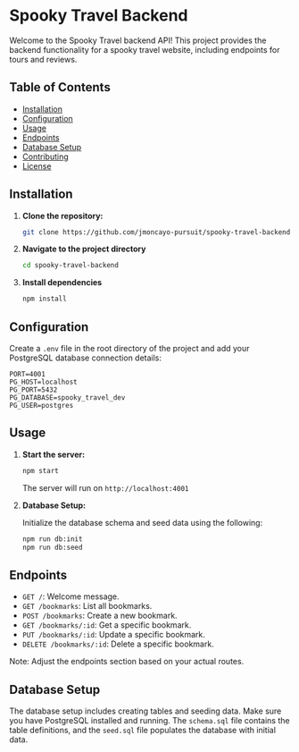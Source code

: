 # Spooky Travel Backend

Welcome to the Spooky Travel backend API! This project provides the backend functionality for a spooky travel website, including endpoints for tours and reviews.

## Table of Contents

- [Installation](#installation)
- [Configuration](#configuration)
- [Usage](#usage)
- [Endpoints](#endpoints)
- [Database Setup](#database-setup)
- [Contributing](#contributing)
- [License](#license)

## Installation

1. **Clone the repository:**

   ```bash
   git clone https://github.com/jmoncayo-pursuit/spooky-travel-backend.git

2. **Navigate to the project directory**

    ```bash
    cd spooky-travel-backend

3. **Install dependencies**

    ```bash
    npm install

## Configuration

Create a `.env` file in the root directory of the project and add your PostgreSQL database connection details:

```
PORT=4001
PG_HOST=localhost
PG_PORT=5432
PG_DATABASE=spooky_travel_dev
PG_USER=postgres
```

## Usage 

1. **Start the server:**

   ```bash
   npm start
   ```

   The server will run on `http://localhost:4001`

2. **Database Setup:**

   Initialize the database schema and seed data using the following:
   ```bash
   npm run db:init
   npm run db:seed
   ```

## Endpoints

- `GET /`: Welcome message.
- `GET /bookmarks`: List all bookmarks.
- `POST /bookmarks`: Create a new bookmark.
- `GET /bookmarks/:id`: Get a specific bookmark.
- `PUT /bookmarks/:id`: Update a specific bookmark.
- `DELETE /bookmarks/:id`: Delete a specific bookmark.

Note: Adjust the endpoints section based on your actual routes.

## Database Setup

The database setup includes creating tables and seeding data. Make sure you have PostgreSQL installed and running. The `schema.sql` file contains the table definitions, and the `seed.sql` file populates the database with initial data.